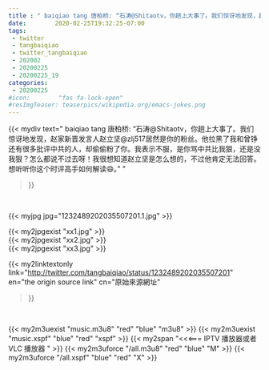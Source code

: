 ```yaml
---
title : " baiqiao tang 唐柏桥: “石涛@Shitaotv，你趟上大事了。我们惊讶地发现，赵家新晋发言人赵立坚@zlj517居然是你的粉丝。他拉黑了我和曾铮还有很多批评中共的人，却偷偷粉了你。我表示不服，是你骂中共比我狠，还是没我狠？怎么都说不过去呀！我很想知道赵立坚是怎么想的，不过他肯定无法回答。想听听你这个时评高手如何解读😄。”  "
date:        2020-02-25T19:32:25-07:00
tags:
 - twitter
 - tangbaiqiao
 - twitter_tangbaiqiao
 - 202002
 - 20200225
 - 20200225_19
categories:
 - 20200225
#icon:        "fas fa-lock-open"
#resImgTeaser: teaserpics/wikipedia.org/emacs-jokes.png
---
```


{{< mydiv text=" baiqiao tang 唐柏桥: “石涛@Shitaotv，你趟上大事了。我们惊讶地发现，赵家新晋发言人赵立坚@zlj517居然是你的粉丝。他拉黑了我和曾铮还有很多批评中共的人，却偷偷粉了你。我表示不服，是你骂中共比我狠，还是没我狠？怎么都说不过去呀！我很想知道赵立坚是怎么想的，不过他肯定无法回答。想听听你这个时评高手如何解读😄。”  "
>}}
<br>


 {{< myjpg jpg="1232489202035507201.1.jpg" >}}<br> 

{{< my2jpgexist "xx1.jpg" >}}<br>
{{< my2jpgexist "xx2.jpg" >}}<br>
{{< my2jpgexist "xx3.jpg" >}}<br>


{{< my2linktextonly link="http://twitter.com/tangbaiqiao/status/1232489202035507201"
en="the origin source link" cn="原始來源網址"
>}}


<br>

{{< my2m3uexist "music.m3u8" "red"  "blue" "m3u8" >}} {{< my2m3uexist "music.xspf" "blue" "red"  "xspf" >}} {{< my2span "<<<=== IPTV 播放器或者 VLC 播放器 " >}} {{< my2m3uforce "/all.m3u8" "red"  "blue" "M" >}} {{< my2m3uforce "/all.xspf" "blue" "red"  "X" >}} 
